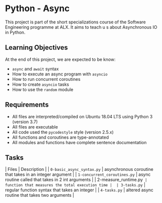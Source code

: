 # Python - Async
This project is part of the short specializations course of the Software Engineering programme at ALX. It aims to teach u s about Asynchronous IO in Python.

## Learning Objectives
At the end of this project, we are expected to be know:
- `async` and `await` syntax
- How to execute an async program with `asyncio`
- How to run concurrent coroutines
- How to create `asyncio` tasks
- How to use the `random` module

## Requirements
- All files are interpreted/compiled on Ubuntu 18.04 LTS using Python 3 (version 3.7)
- All files are executable
- All code used the `pycodestyle` style (version 2.5.x)
- All functions and coroutines are type-annotated
- All modules and functions have complete sentence documentation

## Tasks
| Files | Description |
| `0-basic_async_syntax.py` | asynchronous coroutine that takes in an integer argument |
| `1-concurrent_coroutines.py` | async routine called that takes in 2 int arguments |
| 2-measure_runtime.py` | function that measures the total execution time | 
| 3-tasks.py` | regular function syntax that takes an integer |
| `4-tasks.py` | altered async routine that takes two arguments | 

